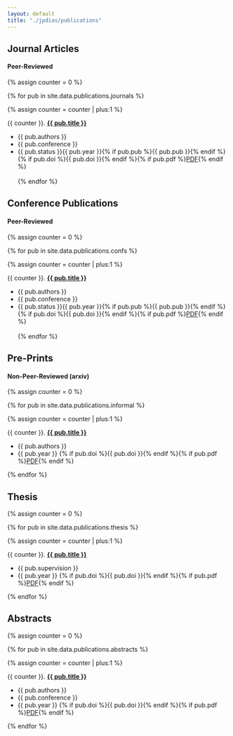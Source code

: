 ```yaml
---
layout: default
title: "./jpdias/publications"
---
```


## Journal Articles
#### Peer-Reviewed

{% assign counter = 0 %}

{% for pub in site.data.publications.journals %}

 {% assign counter = counter | plus:1 %}

  {{ counter }}. <a href="{{ pub.url }}" _target="blank">**{{ pub.title }}**</a><br>
  - <i class="fas fa-users"></i> {{ pub.authors }}
  - <i class="fas fa-caret-right"></i> {{ pub.conference }}
  - <span class="shield shield-grey"><span><i class="fas fa-paperclip"></i></span>{{ pub.status }}</span><span class="shield shield-blue"><span><i class="fas fa-calendar-alt"></i></span>{{ pub.year }}</span>{% if pub.pub %}<span class="shield shield-green"><span><i class="fas fa-book"></i></span>{{ pub.pub }}</span>{% endif %}{% if pub.doi %}<span class="shield shield-yellow"><span><i class="fas fa-fingerprint"></i></span>{{ pub.doi }}</span>{% endif %}{% if pub.pdf %}<a href="{{ pub.pdf }}" _target="blank" class="shield shield-red"><span><i class="fas fa-file-pdf"></i></span>PDF</a>{% endif %}<br>    
{% endfor %}


## Conference Publications
#### Peer-Reviewed

{% assign counter = 0 %}

{% for pub in site.data.publications.confs %}

 {% assign counter = counter | plus:1 %}

  {{ counter }}. <a href="{{ pub.url }}" _target="blank">**{{ pub.title }}**</a><br>
  - <i class="fas fa-users"></i> {{ pub.authors }}
  - <i class="fas fa-caret-right"></i> {{ pub.conference }}
  - <span class="shield shield-grey"><span><i class="fas fa-paperclip"></i></span>{{ pub.status }}</span><span class="shield shield-blue"><span><i class="fas fa-calendar-alt"></i></span>{{ pub.year }}</span>{% if pub.pub %}<span class="shield shield-green"><span><i class="fas fa-book"></i></span>{{ pub.pub }}</span>{% endif %}{% if pub.doi %}<span class="shield shield-yellow"><span><i class="fas fa-fingerprint"></i></span>{{ pub.doi }}</span>{% endif %}{% if pub.pdf %}<a href="{{ pub.pdf }}" _target="blank" class="shield shield-red"><span><i class="fas fa-file-pdf"></i></span>PDF</a>{% endif %}<br>    
{% endfor %}


## Pre-Prints
#### Non-Peer-Reviewed (arxiv)

{% assign counter = 0 %}

{% for pub in site.data.publications.informal %}

 {% assign counter = counter | plus:1 %}

  {{ counter }}. <a href="{{ pub.url }}" _target="blank">**{{ pub.title }}**</a> <br>
  - <i class="fas fa-users"></i> {{ pub.authors }}
  - <span class="shield shield-blue"><span><i class="fas fa-calendar-alt"></i></span>{{ pub.year }}</span>
        {% if pub.doi %}<span class="shield shield-yellow"><span><i class="fas fa-fingerprint"></i></span>{{ pub.doi }}</span>{% endif %}{% if pub.pdf %}<a href="{{ pub.pdf }}" _target="blank" class="shield shield-red"><span><i class="fas fa-file-pdf"></i></span>PDF</a>{% endif %}<br>    

{% endfor %}


## Thesis

{% assign counter = 0 %}

{% for pub in site.data.publications.thesis %}

 {% assign counter = counter | plus:1 %}

  {{ counter }}. <a href="{{ pub.url }}" _target="blank">**{{ pub.title }}**</a> <br>
  - <i class="fas fa-caret-right"></i> {{ pub.supervision }}
  - <span class="shield shield-blue"><span><i class="fas fa-calendar-alt"></i></span>{{ pub.year }}</span>
        {% if pub.doi %}<span class="shield shield-yellow"><span><i class="fas fa-fingerprint"></i></span>{{ pub.doi }}</span>{% endif %}{% if pub.pdf %}<a href="{{ pub.pdf }}" _target="blank" class="shield shield-red"><span><i class="fas fa-file-pdf"></i></span>PDF</a>{% endif %}<br>    

{% endfor %}


## Abstracts

{% assign counter = 0 %}

{% for pub in site.data.publications.abstracts %}

 {% assign counter = counter | plus:1 %}

  {{ counter }}. <a href="{{ pub.url }}" _target="blank">**{{ pub.title }}**</a><br>
  - <i class="fas fa-users"></i> {{ pub.authors }}
  - <i class="fas fa-caret-right"></i> {{ pub.conference }}
  - <span class="shield shield-blue"><span><i class="fas fa-calendar-alt"></i></span>{{ pub.year }}</span>
        {% if pub.doi %}<span class="shield shield-yellow"><span><i class="fas fa-fingerprint"></i></span>{{ pub.doi }}</span>{% endif %}{% if pub.pdf %}<a href="{{ pub.pdf }}" _target="blank" class="shield shield-red"><span><i class="fas fa-file-pdf"></i></span>PDF</a>{% endif %}<br>    

{% endfor %}
